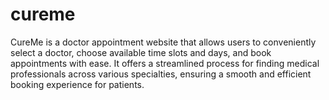 # cureme
CureMe is a doctor appointment website that allows users to conveniently select a doctor, choose available time slots and days, and book appointments with ease. It offers a streamlined process for finding medical professionals across various specialties, ensuring a smooth and efficient booking experience for patients.
